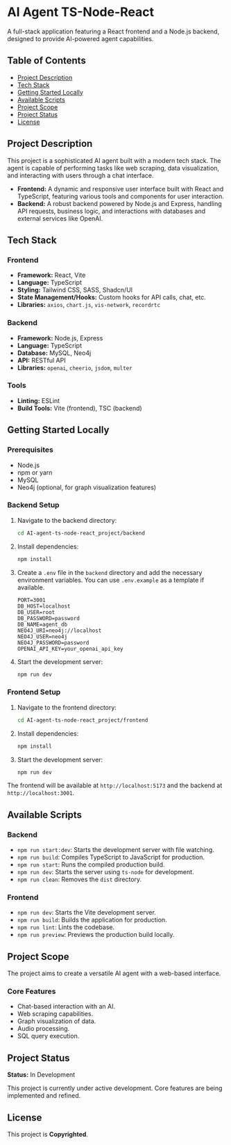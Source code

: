 # AI Agent TS-Node-React

A full-stack application featuring a React frontend and a Node.js backend, designed to provide AI-powered agent capabilities.

## Table of Contents

- [Project Description](#project-description)
- [Tech Stack](#tech-stack)
- [Getting Started Locally](#getting-started-locally)
- [Available Scripts](#available-scripts)
- [Project Scope](#project-scope)
- [Project Status](#project-status)
- [License](#license)

## Project Description

This project is a sophisticated AI agent built with a modern tech stack. The agent is capable of performing tasks like web scraping, data visualization, and interacting with users through a chat interface.

- **Frontend:** A dynamic and responsive user interface built with React and TypeScript, featuring various tools and components for user interaction.
- **Backend:** A robust backend powered by Node.js and Express, handling API requests, business logic, and interactions with databases and external services like OpenAI.

## Tech Stack

### Frontend

- **Framework:** React, Vite
- **Language:** TypeScript
- **Styling:** Tailwind CSS, SASS, Shadcn/UI
- **State Management/Hooks:** Custom hooks for API calls, chat, etc.
- **Libraries:** `axios`, `chart.js`, `vis-network`, `recordrtc`

### Backend

- **Framework:** Node.js, Express
- **Language:** TypeScript
- **Database:** MySQL, Neo4j
- **API:** RESTful API
- **Libraries:** `openai`, `cheerio`, `jsdom`, `multer`

### Tools

- **Linting:** ESLint
- **Build Tools:** Vite (frontend), TSC (backend)

## Getting Started Locally

### Prerequisites

- Node.js
- npm or yarn
- MySQL
- Neo4j (optional, for graph visualization features)

### Backend Setup

1.  Navigate to the backend directory:
    ```sh
    cd AI-agent-ts-node-react_project/backend
    ```
2.  Install dependencies:
    ```sh
    npm install
    ```
3.  Create a `.env` file in the `backend` directory and add the necessary environment variables. You can use `.env.example` as a template if available.
    ```
    PORT=3001
    DB_HOST=localhost
    DB_USER=root
    DB_PASSWORD=password
    DB_NAME=agent_db
    NEO4J_URI=neo4j://localhost
    NEO4J_USER=neo4j
    NEO4J_PASSWORD=password
    OPENAI_API_KEY=your_openai_api_key
    ```
4.  Start the development server:
    ```sh
    npm run dev
    ```

### Frontend Setup

1.  Navigate to the frontend directory:
    ```sh
    cd AI-agent-ts-node-react_project/frontend
    ```
2.  Install dependencies:
    ```sh
    npm install
    ```
3.  Start the development server:
    ```sh
    npm run dev
    ```

The frontend will be available at `http://localhost:5173` and the backend at `http://localhost:3001`.

## Available Scripts

### Backend

- `npm run start:dev`: Starts the development server with file watching.
- `npm run build`: Compiles TypeScript to JavaScript for production.
- `npm run start`: Runs the compiled production build.
- `npm run dev`: Starts the server using `ts-node` for development.
- `npm run clean`: Removes the `dist` directory.

### Frontend

- `npm run dev`: Starts the Vite development server.
- `npm run build`: Builds the application for production.
- `npm run lint`: Lints the codebase.
- `npm run preview`: Previews the production build locally.

## Project Scope

The project aims to create a versatile AI agent with a web-based interface.

### Core Features

- Chat-based interaction with an AI.
- Web scraping capabilities.
- Graph visualization of data.
- Audio processing.
- SQL query execution.

## Project Status

**Status:** In Development

This project is currently under active development. Core features are being implemented and refined.

## License

This project is **Copyrighted**.

